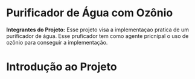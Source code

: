 # Purificador de Água com Ozônio
**Integrantes do Projeto:** 
Esse projeto visa a implementaçao pratica de um purificador de água. Esse pruficador tem como agente pricnipal o uso de ozônio para conseguir a implementação.
# Introdução ao Projeto
